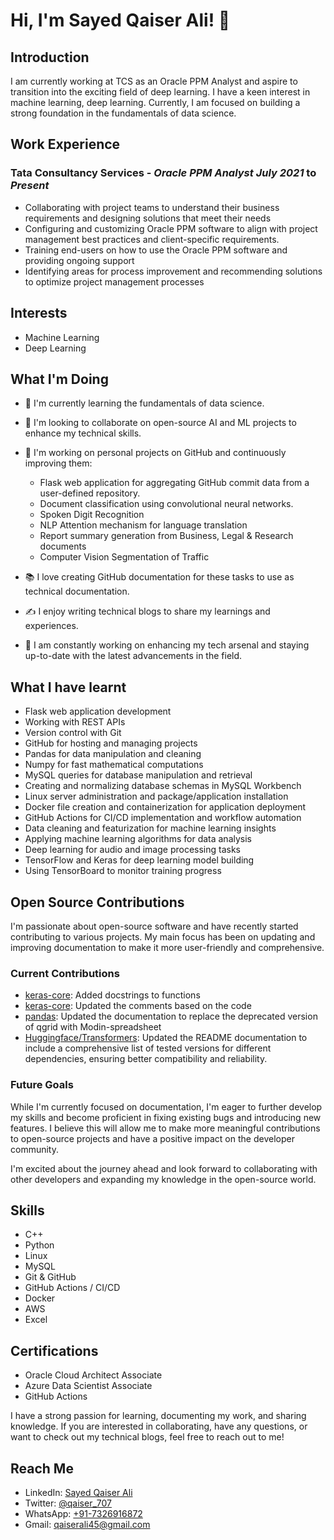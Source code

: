 # Hi, I'm Sayed Qaiser Ali! 👋

## Introduction

I am currently working at TCS as an Oracle PPM Analyst and aspire to transition into the exciting field of deep learning. I have a keen interest in machine learning, deep learning. Currently, I am focused on building a strong foundation in the fundamentals of data science.

## Work Experience

### Tata Consultancy Services - *Oracle PPM Analyst* *July 2021* to *Present*

- Collaborating with project teams to understand their business requirements and designing solutions that meet their needs
- Configuring and customizing Oracle PPM software to align with project management best practices and client-specific requirements.
- Training end-users on how to use the Oracle PPM software and providing ongoing support
- Identifying areas for process improvement and recommending solutions to optimize project management processes


## Interests
- Machine Learning
- Deep Learning

## What I'm Doing
- 🌱 I'm currently learning the fundamentals of data science.
- 💞️ I'm looking to collaborate on open-source AI and ML projects to enhance my technical skills.
- 🔭 I'm working on personal projects on GitHub and continuously improving them:


  - Flask web application for aggregating GitHub commit data from a user-defined repository.
  - Document classification using convolutional neural networks.
  - Spoken Digit Recognition
  - NLP Attention mechanism for language translation
  - Report summary generation from Business, Legal & Research documents
  - Computer Vision Segmentation of Traffic

- 📚 I love creating GitHub documentation for these tasks to use as technical documentation.
- ✍️ I enjoy writing technical blogs to share my learnings and experiences.
- 🚀 I am constantly working on enhancing my tech arsenal and staying up-to-date with the latest advancements in the field.

## What I have learnt
- Flask web application development
- Working with REST APIs
- Version control with Git
- GitHub for hosting and managing projects
- Pandas for data manipulation and cleaning
- Numpy for fast mathematical computations
- MySQL queries for database manipulation and retrieval
- Creating and normalizing database schemas in MySQL Workbench
- Linux server administration and package/application installation
- Docker file creation and containerization for application deployment
- GitHub Actions for CI/CD implementation and workflow automation
- Data cleaning and featurization for machine learning insights
- Applying machine learning algorithms for data analysis
- Deep learning for audio and image processing tasks
- TensorFlow and Keras for deep learning model building
- Using TensorBoard to monitor training progress

## Open Source Contributions

I'm passionate about open-source software and have recently started contributing to various projects. My main focus has been on updating and improving documentation to make it more user-friendly and comprehensive.

### Current Contributions

- [keras-core](https://github.com/keras-team/keras-core/pull/514): Added docstrings to functions
- [keras-core](https://github.com/keras-team/keras-core/pull/513): Updated the comments based on the code
- [pandas](https://github.com/pandas-dev/pandas/pull/53980): Updated the documentation to replace the deprecated version of qgrid with Modin-spreadsheet
- [Huggingface/Transformers](https://github.com/huggingface/transformers/pull/24307): Updated the README documentation to include a comprehensive list of tested versions for different dependencies, ensuring better compatibility and reliability.

### Future Goals

While I'm currently focused on documentation, I'm eager to further develop my skills and become proficient in fixing existing bugs and introducing new features. I believe this will allow me to make more meaningful contributions to open-source projects and have a positive impact on the developer community.

I'm excited about the journey ahead and look forward to collaborating with other developers and expanding my knowledge in the open-source world.


## Skills
- C++
- Python
- Linux
- MySQL
- Git & GitHub
- GitHub Actions / CI/CD
- Docker
- AWS
- Excel

## Certifications

- Oracle Cloud Architect Associate
- Azure Data Scientist Associate
- GitHub Actions

I have a strong passion for learning, documenting my work, and sharing knowledge. If you are interested in collaborating, have any questions, or want to check out my technical blogs, feel free to reach out to me!

## Reach Me
- LinkedIn: [Sayed Qaiser Ali](https://www.linkedin.com/in/sayed-qaiser-ali-916b181ab/)
- Twitter: [@qaiser_707](https://twitter.com/qaiser_707)
- WhatsApp: [+91-7326916872](tel:+917326916872)
- Gmail: [qaiserali45@gmail.com](qaiserali45@gmail.com)
